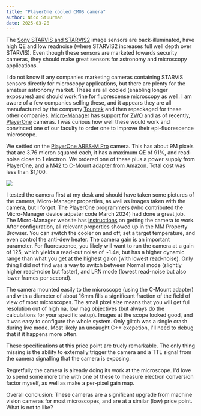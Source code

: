 ```yaml
---
title: "PlayerOne cooled CMOS camera"
author: Nico Stuurman
date: 2025-03-28
---
```


The [Sony STARVIS and STARVIS2](https://www.sony-semicon.com/en/technology/security/index.html) image sensors are back-illuminated, have high QE and low readnoise (where STARVIS2 increases full well depth over STARVIS).  Even though these sensors are marketed towards security cameras, they should make great sensors for astronomy and microscopy applications.  

I do not know if any companies marketing cameras containing STARVIS sensors directly for microscopy applications, but there are plenty for the amateur astronomy market.  These are all cooled (enabling longer exposures) and should work fine for fluorescense microscopy as well.  I am aware of a few companies selling these, and it appears they are all manufactured by the company [Touptek](https://www.touptekphotonics.com/) and then repackaged for these other companies.  [Micro-Manager](https://micro-manager.org) has support for [ZWO](https://www.zwoastro.com/) and as of recently, [PlayerOne](https://player-one-astronomy.com/) cameras.  I was curious how well these would work and convinced one of our faculty to order one to improve their epi-fluorescence microscope.

We settled on the [PlayerOne ARES-M Pro](https://player-one-astronomy.com/product/ares-m-pro-usb3-0-mono-camera-imx533/) camera.  This has about 9M pixels that are 3.76 micron squared each, it has a maximum QE of 91%, and read-noise close to 1 electron.  We ordered one of these plus a power supply from PlayerOne, and a [M42 to C-Mount adapter from Amazon](https://www.amazon.com/Adapter-Connection-Microscope-Industrial-Accessories/dp/B0D83S2TM7?gQT=0&th=1).  Total cost was less than $1,100.

![](microscope-thoughts/media/ARES_M_Pro.jpg)

I tested the camera first at my desk and should have taken some pictures of the camera, Micro-Manager properties, as well as images taken with the camera, but I forgot.  The PlayerOne programmers (who contributed the Micro-Manager device adpater code March 2024) had done a great job.  The Micro-Manager website has [instructions](https://micro-manager.org/PlayerOne) on getting the camera to work.  After configuration, all relevant properties showed up in the MM Property Browser.  You can switch the cooler on and off, set a target temperature, and even control the anti-dew heater.  The camera gain is an important parameter.  For fluorescence, you likely will want to run the camera at a gain of 125, which yields a read-out noise of ~1.4e, but has a higher dynamic range than what you get at the highest gaion (with lowest read-noise).  Only thing I did not find was a way to switch between Normal mode (slightly higher read-noise but faster), and LRN mode (lowest read-noise but also lower frames per second).


The camera mounted easily to the microscope (using the C-Mount adapter) and with a diameter of about 16mm fills a significant fraction of the field of view of most microscopes.  The small pixel size means that you will get full resolution out of high na, low mag objectives (but always do the calculations for your specific setup). Images at the scope looked good, and it was easy to configure the whole system.  Only glitch was a single crash during live mode.  Most likely an uncaught C++ excpetion, I'll need to debug that if it happens more often. 

These specifications at this price point are truely remarkable.  The only thing missing is the ability to externally trigger the camera and a TTL signal from the camera signalling that the camera is exposing.  

Regretfully the camera is already doing its work at the microscope.  I'd love to spend some more time with one of these to measure electron conversion factor myself, as well as make a per-pixel gain map.  

Overall conclusion: These cameras are a significant upgrade from machine vision cameras for most microscopes, and are at a similar (low) price point.  What is not to like?

